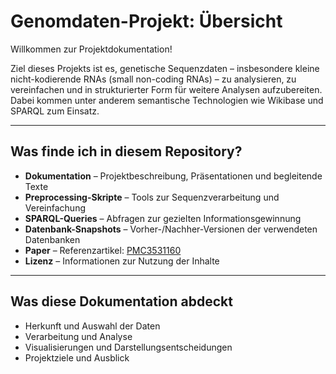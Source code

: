 # Genomdaten-Projekt: Übersicht

Willkommen zur Projektdokumentation!

Ziel dieses Projekts ist es, genetische Sequenzdaten – insbesondere kleine nicht-kodierende RNAs (small non-coding RNAs) – zu analysieren, zu vereinfachen und in strukturierter Form für weitere Analysen aufzubereiten. Dabei kommen unter anderem semantische Technologien wie Wikibase und SPARQL zum Einsatz.

---

## Was finde ich in diesem Repository?

- **Dokumentation** – Projektbeschreibung, Präsentationen und begleitende Texte
- **Preprocessing-Skripte** – Tools zur Sequenzverarbeitung und Vereinfachung
- **SPARQL-Queries** – Abfragen zur gezielten Informationsgewinnung
- **Datenbank-Snapshots** – Vorher-/Nachher-Versionen der verwendeten Datenbanken
- **Paper** – Referenzartikel: [PMC3531160](https://pmc.ncbi.nlm.nih.gov/articles/PMC3531160/)
- **Lizenz** – Informationen zur Nutzung der Inhalte

---

## Was diese Dokumentation abdeckt

- Herkunft und Auswahl der Daten
- Verarbeitung und Analyse
- Visualisierungen und Darstellungsentscheidungen
- Projektziele und Ausblick
